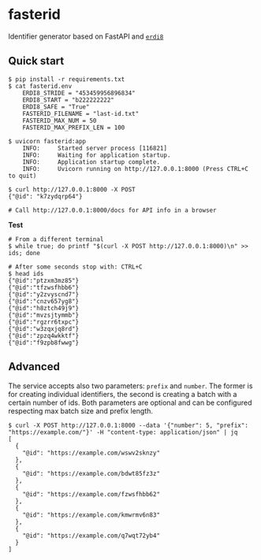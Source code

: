 # fasterid
Identifier generator based on FastAPI and [`erdi8`](https://github.com/athalhammer/erdi8-py)


## Quick start
```
$ pip install -r requirements.txt
$ cat fasterid.env
    ERDI8_STRIDE = "453459956896834"
    ERDI8_START = "b222222222"
    ERDI8_SAFE = "True"
    FASTERID_FILENAME = "last-id.txt"
    FASTERID_MAX_NUM = 50
    FASTERID_MAX_PREFIX_LEN = 100

$ uvicorn fasterid:app
	INFO:     Started server process [116821]
	INFO:     Waiting for application startup.
	INFO:     Application startup complete.
	INFO:     Uvicorn running on http://127.0.0.1:8000 (Press CTRL+C to quit)

$ curl http://127.0.0.1:8000 -X POST
{"@id": "k7zydqrp64"}

# Call http://127.0.0.1:8000/docs for API info in a browser
```

**Test**
```
# From a different terminal
$ while true; do printf "$(curl -X POST http://127.0.0.1:8000)\n" >> ids; done

# After some seconds stop with: CTRL+C
$ head ids
{"@id":"ptzxm3mz85"}
{"@id":"tfzwsfhbb6"}
{"@id":"y2zvyscnd7"}
{"@id":"cnzv657yg8"}
{"@id":"h8ztch49j9"}
{"@id":"mvzsjtymmb"}
{"@id":"rgzrr6txpc"}
{"@id":"w3zqxjq8rd"}
{"@id":"zpzq4wkktf"}
{"@id":"f9zpb8fwwg"}
```

## Advanced

The service accepts also two parameters: `prefix` and `number`. The former is for creating individual identifiers, the second is creating a batch with a certain number of ids. Both parameters are optional and can be configured respecting max batch size and prefix length.

```
$ curl -X POST http://127.0.0.1:8000 --data '{"number": 5, "prefix": "https://example.com/"}' -H "content-type: application/json" | jq
[
  {
    "@id": "https://example.com/wswv2sknzy"
  },
  {
    "@id": "https://example.com/bdwt85fz3z"
  },
  {
    "@id": "https://example.com/fzwsfhbb62"
  },
  {
    "@id": "https://example.com/kmwrmv6n83"
  },
  {
    "@id": "https://example.com/q7wqt72yb4"
  }
]

```
